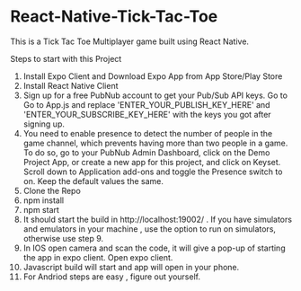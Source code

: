 # React-Native-Tick-Tac-Toe
This is a Tick Tac Toe Multiplayer game built using React Native.

Steps to start with this Project

1. Install Expo Client and Download Expo App from App Store/Play Store
2. Install React Native Client
3. Sign up for a free PubNub account to get your Pub/Sub API keys. Go to Go to App.js and replace 'ENTER_YOUR_PUBLISH_KEY_HERE' and 'ENTER_YOUR_SUBSCRIBE_KEY_HERE' with the keys you got after signing up.
4. You need to enable presence to detect the number of people in the game channel, which prevents having more than two people in a game. To do so, go to your PubNub Admin Dashboard, click on the Demo Project App, or create a new app for this project, and click on Keyset. Scroll down to Application add-ons and toggle the Presence switch to on. Keep the default values the same.
5. Clone the Repo
6. npm install
7. npm start
8. It should start the build in http://localhost:19002/ . If you have simulators and emulators in your machine , use the option to run on simulators, otherwise use step 9.
9. In IOS open camera and scan the code, it will give a pop-up of starting the app in expo client. Open expo client.
10. Javascript build will start and app will open in your phone.
11. For Andriod steps are easy , figure out yourself.
